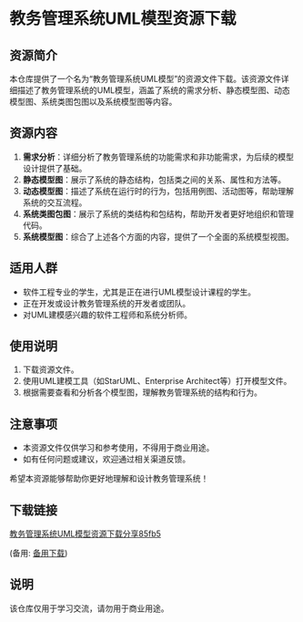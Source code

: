 # 教务管理系统UML模型资源下载

## 资源简介

本仓库提供了一个名为“教务管理系统UML模型”的资源文件下载。该资源文件详细描述了教务管理系统的UML模型，涵盖了系统的需求分析、静态模型图、动态模型图、系统类图包图以及系统模型图等内容。

## 资源内容

1. **需求分析**：详细分析了教务管理系统的功能需求和非功能需求，为后续的模型设计提供了基础。
2. **静态模型图**：展示了系统的静态结构，包括类之间的关系、属性和方法等。
3. **动态模型图**：描述了系统在运行时的行为，包括用例图、活动图等，帮助理解系统的交互流程。
4. **系统类图包图**：展示了系统的类结构和包结构，帮助开发者更好地组织和管理代码。
5. **系统模型图**：综合了上述各个方面的内容，提供了一个全面的系统模型视图。

## 适用人群

- 软件工程专业的学生，尤其是正在进行UML模型设计课程的学生。
- 正在开发或设计教务管理系统的开发者或团队。
- 对UML建模感兴趣的软件工程师和系统分析师。

## 使用说明

1. 下载资源文件。
2. 使用UML建模工具（如StarUML、Enterprise Architect等）打开模型文件。
3. 根据需要查看和分析各个模型图，理解教务管理系统的结构和行为。

## 注意事项

- 本资源文件仅供学习和参考使用，不得用于商业用途。
- 如有任何问题或建议，欢迎通过相关渠道反馈。

希望本资源能够帮助你更好地理解和设计教务管理系统！

## 下载链接
[教务管理系统UML模型资源下载分享85fb5](https://pan.quark.cn/s/3eb64ac514c9) 

(备用: [备用下载](https://pan.baidu.com/s/1nY4RGXPtAQwGW12JojhqKg?pwd=1234))

## 说明

该仓库仅用于学习交流，请勿用于商业用途。
